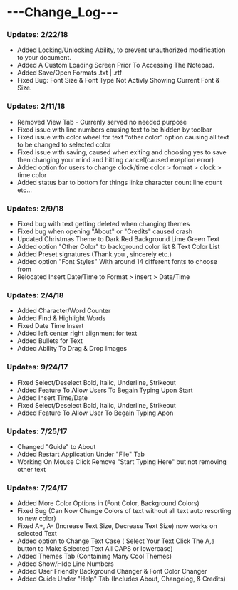 # ---Change_Log---

### Updates: 2/22/18 ###
 - Added Locking/Unlocking Ability, to prevent unauthorized modification to your document.
 - Added A Custom Loading Screen Prior To Accessing The Notepad.
 - Added Save/Open Formats .txt | .rtf 
 - Fixed Bug: Font Size & Font Type Not Activly Showing Current Font & Size.

### Updates: 2/11/18 ###
 - Removed View Tab - Currenly served no needed purpose
 - Fixed issue with line numbers causing text to be hidden by toolbar
 - Fixed issue with color wheel for text "other color" option causing all text to be changed to selected color
 - Fixed issue with saving, caused when exiting and choosing yes to save then changing your mind and hitting cancel(caused exeption error)
 - Added option for users to change clock/time color > format > clock > time color
 - Added status bar to bottom for things linke character count line count etc...

### Updates: 2/9/18 ###
- Fixed bug with text getting deleted when changing themes
- Fixed bug when opening "About" or "Credits" caused crash
- Updated Christmas Theme to Dark Red Background Lime Green Text
- Added option "Other Color" to background color list & Text Color List
- Added Preset signatures (Thank you , sincerely etc.)
- Added option "Font Styles" With around 14 different fonts to choose from
- Relocated Insert Date/Time to Format > insert > Date/Time

### Updates: 2/4/18 ###
- Added Character/Word Counter
- Added Find & Highlight Words 
- Fixed Date Time Insert
- Added left center right alignment for text
- Added Bullets for Text
- Added Ability To Drag & Drop Images

### Updates: 9/24/17 ###
- Fixed Select/Deselect Bold, Italic, Underline, Strikeout
- Added Feature To Allow Users To Begain Typing Upon Start
- Added Insert Time/Date 
- Fixed Select/Deselect Bold, Italic, Underline, Strikeout
- Added Feature To Allow User To Begain Typing Apon

### Updates: 7/25/17 ###
- Changed "Guide" to About
- Added Restart Application Under "File" Tab
- Working On Mouse Click Remove "Start Typing Here" but not removing other text

### Updates: 7/24/17 ###
- Added More Color Options in (Font Color, Background Colors)
- Fixed Bug (Can Now Change Colors of text without all text auto resorting to new color)
- Fixed A+, A- (Increase Text Size, Decrease Text Size) now works on selected Text
- Added option to Change Text Case ( Select Your Text Click The A,a button to Make Selected Text All CAPS or lowercase)
- Added Themes Tab (Containing Many Cool Themes)
- Added Show/HIde Line Numbers
- Added User Friendly Background Changer & Font Color Changer
- Added Guide Under "Help" Tab (Includes About, Changelog, & Credits) 

